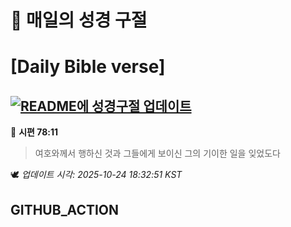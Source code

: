 # 🙏 매일의 성경 구절
# [Daily Bible verse]
## [![README에 성경구절 업데이트](https://github.com/DONGSUKA/first_test/actions/workflows/update-readme-bible.yml/badge.svg)](https://github.com/DONGSUKA/first_test/actions/workflows/update-readme-bible.yml)
<!-- START_BIBLE_VERSE -->
📖 **시편 78:11**
> 여호와께서 행하신 것과 그들에게 보이신 그의 기이한 일을 잊었도다

🕊️ _업데이트 시각: 2025-10-24 18:32:51 KST_
  <!-- END_BIBLE_VERSE -->
## GITHUB_ACTION
